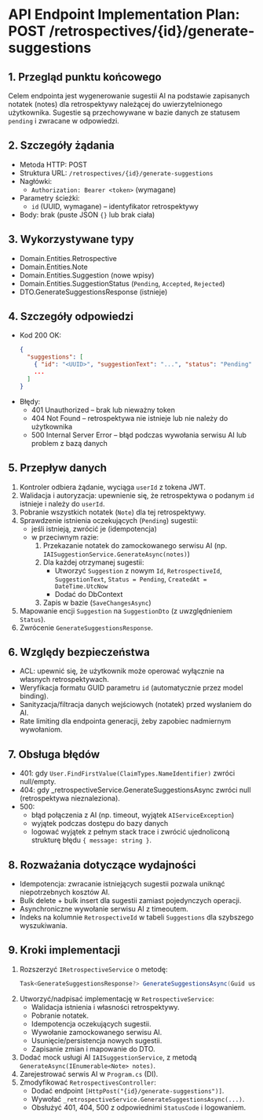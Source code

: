 # API Endpoint Implementation Plan: POST /retrospectives/{id}/generate-suggestions

## 1. Przegląd punktu końcowego

Celem endpointa jest wygenerowanie sugestii AI na podstawie zapisanych notatek (notes) dla retrospektywy należącej do uwierzytelnionego użytkownika. Sugestie są przechowywane w bazie danych ze statusem `pending` i zwracane w odpowiedzi.

## 2. Szczegóły żądania

- Metoda HTTP: POST
- Struktura URL: `/retrospectives/{id}/generate-suggestions`
- Nagłówki:
  - `Authorization: Bearer <token>` (wymagane)
- Parametry ścieżki:
  - `id` (UUID, wymagane) – identyfikator retrospektywy
- Body: brak (puste JSON `{}` lub brak ciała)

## 3. Wykorzystywane typy

- Domain.Entities.Retrospective
- Domain.Entities.Note
- Domain.Entities.Suggestion (nowe wpisy)
- Domain.Entities.SuggestionStatus (`Pending`, `Accepted`, `Rejected`)
- DTO.GenerateSuggestionsResponse (istnieje)

## 4. Szczegóły odpowiedzi

- Kod 200 OK:
  ```json
  {
    "suggestions": [
      { "id": "<UUID>", "suggestionText": "...", "status": "Pending" },
      ...
    ]
  }
  ```
- Błędy:
  - 401 Unauthorized – brak lub nieważny token
  - 404 Not Found – retrospektywa nie istnieje lub nie należy do użytkownika
  - 500 Internal Server Error – błąd podczas wywołania serwisu AI lub problem z bazą danych

## 5. Przepływ danych

1. Kontroler odbiera żądanie, wyciąga `userId` z tokena JWT.
2. Walidacja i autoryzacja: upewnienie się, że retrospektywa o podanym `id` istnieje i należy do `userId`.
3. Pobranie wszystkich notatek (`Note`) dla tej retrospektywy.
4. Sprawdzenie istnienia oczekujących (`Pending`) sugestii:
   - jeśli istnieją, zwrócić je (idempotencja)
   - w przeciwnym razie:
     1. Przekazanie notatek do zamockowanego serwisu AI (np. `IAISuggestionService.GenerateAsync(notes)`)
     2. Dla każdej otrzymanej sugestii:
        - Utworzyć `Suggestion` z nowym `Id`, `RetrospectiveId`, `SuggestionText`, `Status = Pending`, `CreatedAt = DateTime.UtcNow`
        - Dodać do DbContext
     3. Zapis w bazie (`SaveChangesAsync`)
5. Mapowanie encji `Suggestion` na `SuggestionDto` (z uwzględnieniem `Status`).
6. Zwrócenie `GenerateSuggestionsResponse`.

## 6. Względy bezpieczeństwa

- ACL: upewnić się, że użytkownik może operować wyłącznie na własnych retrospektywach.
- Weryfikacja formatu GUID parametru `id` (automatycznie przez model binding).
- Sanityzacja/filtracja danych wejściowych (notatek) przed wysłaniem do AI.
- Rate limiting dla endpointa generacji, żeby zapobiec nadmiernym wywołaniom.

## 7. Obsługa błędów

- 401: gdy `User.FindFirstValue(ClaimTypes.NameIdentifier)` zwróci null/empty.
- 404: gdy \_retrospectiveService.GenerateSuggestionsAsync zwróci null (retrospektywa nieznaleziona).
- 500:
  - błąd połączenia z AI (np. timeout, wyjątek `AIServiceException`)
  - wyjątek podczas dostępu do bazy danych
  - logować wyjątek z pełnym stack trace i zwrócić ujednoliconą strukturę błędu `{ message: string }`.

## 8. Rozważania dotyczące wydajności

- Idempotencja: zwracanie istniejących sugestii pozwala uniknąć niepotrzebnych kosztów AI.
- Bulk delete + bulk insert dla sugestii zamiast pojedynczych operacji.
- Asynchroniczne wywołanie serwisu AI z timeoutem.
- Indeks na kolumnie `RetrospectiveId` w tabeli `Suggestions` dla szybszego wyszukiwania.

## 9. Kroki implementacji

1. Rozszerzyć `IRetrospectiveService` o metodę:
   ```csharp
   Task<GenerateSuggestionsResponse?> GenerateSuggestionsAsync(Guid userId, Guid retrospectiveId);
   ```
2. Utworzyć/nadpisać implementację w `RetrospectiveService`:
   - Walidacja istnienia i własności retrospektywy.
   - Pobranie notatek.
   - Idempotencja oczekujących sugestii.
   - Wywołanie zamockowanego serwisu AI.
   - Usunięcie/persistencja nowych sugestii.
   - Zapisanie zmian i mapowanie do DTO.
3. Dodać mock usługi AI `IAISuggestionService`, z metodą `GenerateAsync(IEnumerable<Note> notes)`.
4. Zarejestrować serwis AI w `Program.cs` (DI).
5. Zmodyfikować `RetrospectivesController`:
   - Dodać endpoint `[HttpPost("{id}/generate-suggestions")]`.
   - Wywołać `_retrospectiveService.GenerateSuggestionsAsync(...)`.
   - Obsłużyć 401, 404, 500 z odpowiednimi `StatusCode` i logowaniem.
